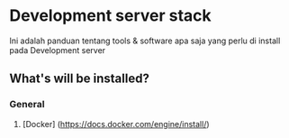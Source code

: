 # Development server stack
Ini adalah panduan tentang tools & software apa saja yang perlu di install pada Development server

## What's will be installed?
### General
1. [Docker] (https://docs.docker.com/engine/install/)
